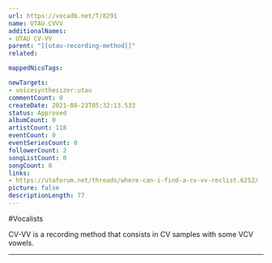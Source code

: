 ```yaml
---
url: https://vocadb.net/T/8291
name: UTAU CVVV
additionalNames: 
- UTAU CV-VV
parent: "[[utau-recording-method]]"
related:

mappedNicoTags:

newTargets:
- voicesynthesizer:utau
commentCount: 0
createDate: 2021-08-23T05:32:13.533
status: Approved
albumCount: 0
artistCount: 118
eventCount: 0
eventSeriesCount: 0
followerCount: 2
songListCount: 0
songCount: 0
links: 
- https://utaforum.net/threads/where-can-i-find-a-cv-vv-reclist.6252/
picture: false
descriptionLength: 77
---
```


#Vocalists

CV-VV is a recording method that consists in CV samples with some VCV vowels.

---

